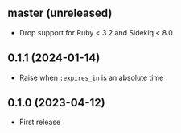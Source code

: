 ## master (unreleased)

- Drop support for Ruby < 3.2 and Sidekiq < 8.0

## 0.1.1 (2024-01-14)

- Raise when `:expires_in` is an absolute time

## 0.1.0 (2023-04-12)

- First release
